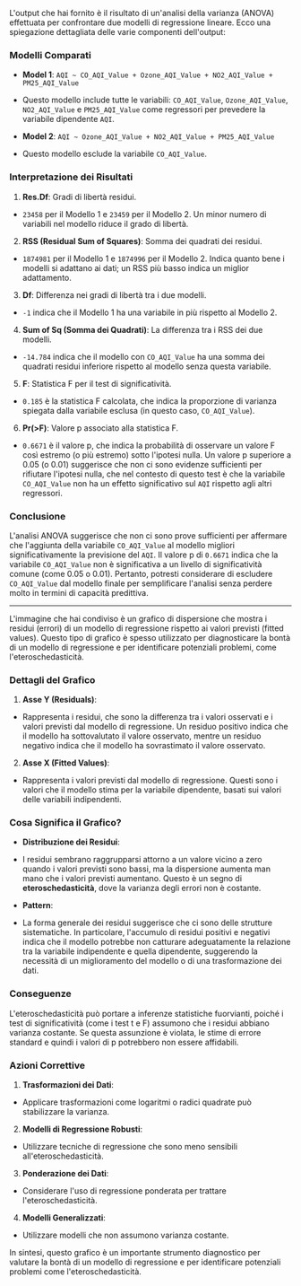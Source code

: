 L'output che hai fornito è il risultato di un'analisi della varianza (ANOVA) effettuata per confrontare due modelli di regressione lineare. Ecco una spiegazione dettagliata delle varie componenti dell'output:

### Modelli Comparati

- **Model 1**: `AQI ~ CO_AQI_Value + Ozone_AQI_Value + NO2_AQI_Value + PM25_AQI_Value`
 - Questo modello include tutte le variabili: `CO_AQI_Value`, `Ozone_AQI_Value`, `NO2_AQI_Value` e `PM25_AQI_Value` come regressori per prevedere la variabile dipendente `AQI`.

- **Model 2**: `AQI ~ Ozone_AQI_Value + NO2_AQI_Value + PM25_AQI_Value`
 - Questo modello esclude la variabile `CO_AQI_Value`.

### Interpretazione dei Risultati

1. **Res.Df**: Gradi di libertà residui.
 - `23458` per il Modello 1 e `23459` per il Modello 2. Un minor numero di variabili nel modello riduce il grado di libertà.

2. **RSS (Residual Sum of Squares)**: Somma dei quadrati dei residui.
 - `1874981` per il Modello 1 e `1874996` per il Modello 2. Indica quanto bene i modelli si adattano ai dati; un RSS più basso indica un miglior adattamento.

3. **Df**: Differenza nei gradi di libertà tra i due modelli.
 - `-1` indica che il Modello 1 ha una variabile in più rispetto al Modello 2.

4. **Sum of Sq (Somma dei Quadrati)**: La differenza tra i RSS dei due modelli.
 - `-14.784` indica che il modello con `CO_AQI_Value` ha una somma dei quadrati residui inferiore rispetto al modello senza questa variabile.

5. **F**: Statistica F per il test di significatività.
 - `0.185` è la statistica F calcolata, che indica la proporzione di varianza spiegata dalla variabile esclusa (in questo caso, `CO_AQI_Value`).

6. **Pr(>F)**: Valore p associato alla statistica F.
 - `0.6671` è il valore p, che indica la probabilità di osservare un valore F così estremo (o più estremo) sotto l'ipotesi nulla. Un valore p superiore a 0.05 (o 0.01) suggerisce che non ci sono evidenze sufficienti per rifiutare l'ipotesi nulla, che nel contesto di questo test è che la variabile `CO_AQI_Value` non ha un effetto significativo sul `AQI` rispetto agli altri regressori.

### Conclusione

L'analisi ANOVA suggerisce che non ci sono prove sufficienti per affermare che l'aggiunta della variabile `CO_AQI_Value` al modello migliori significativamente la previsione del `AQI`. Il valore p di `0.6671` indica che la variabile `CO_AQI_Value` non è significativa a un livello di significatività comune (come 0.05 o 0.01). Pertanto, potresti considerare di escludere `CO_AQI_Value` dal modello finale per semplificare l'analisi senza perdere molto in termini di capacità predittiva.

---

L'immagine che hai condiviso è un grafico di dispersione che mostra i residui (errori) di un modello di regressione rispetto ai valori previsti (fitted values). Questo tipo di grafico è spesso utilizzato per diagnosticare la bontà di un modello di regressione e per identificare potenziali problemi, come l'eteroschedasticità.

### Dettagli del Grafico

1. **Asse Y (Residuals)**:
 - Rappresenta i residui, che sono la differenza tra i valori osservati e i valori previsti dal modello di regressione. Un residuo positivo indica che il modello ha sottovalutato il valore osservato, mentre un residuo negativo indica che il modello ha sovrastimato il valore osservato.

2. **Asse X (Fitted Values)**:
 - Rappresenta i valori previsti dal modello di regressione. Questi sono i valori che il modello stima per la variabile dipendente, basati sui valori delle variabili indipendenti.

### Cosa Significa il Grafico?

- **Distribuzione dei Residui**: 
 - I residui sembrano raggrupparsi attorno a un valore vicino a zero quando i valori previsti sono bassi, ma la dispersione aumenta man mano che i valori previsti aumentano. Questo è un segno di **eteroschedasticità**, dove la varianza degli errori non è costante. 

- **Pattern**: 
 - La forma generale dei residui suggerisce che ci sono delle strutture sistematiche. In particolare, l'accumulo di residui positivi e negativi indica che il modello potrebbe non catturare adeguatamente la relazione tra la variabile indipendente e quella dipendente, suggerendo la necessità di un miglioramento del modello o di una trasformazione dei dati.

### Conseguenze

L'eteroschedasticità può portare a inferenze statistiche fuorvianti, poiché i test di significatività (come i test t e F) assumono che i residui abbiano varianza costante. Se questa assunzione è violata, le stime di errore standard e quindi i valori di p potrebbero non essere affidabili.

### Azioni Correttive

1. **Trasformazioni dei Dati**: 
 - Applicare trasformazioni come logaritmi o radici quadrate può stabilizzare la varianza.

2. **Modelli di Regressione Robusti**: 
 - Utilizzare tecniche di regressione che sono meno sensibili all'eteroschedasticità.

3. **Ponderazione dei Dati**: 
 - Considerare l'uso di regressione ponderata per trattare l'eteroschedasticità.

4. **Modelli Generalizzati**: 
 - Utilizzare modelli che non assumono varianza costante.

In sintesi, questo grafico è un importante strumento diagnostico per valutare la bontà di un modello di regressione e per identificare potenziali problemi come l'eteroschedasticità.

